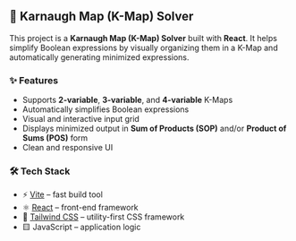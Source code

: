 ## 🧠 Karnaugh Map (K-Map) Solver

This project is a **Karnaugh Map (K-Map) Solver** built with **React**. It helps simplify Boolean expressions by visually organizing them in a K-Map and automatically generating minimized expressions.

### ✨ Features

- Supports **2-variable**, **3-variable**, and **4-variable** K-Maps  
- Automatically simplifies Boolean expressions  
- Visual and interactive input grid  
- Displays minimized output in **Sum of Products (SOP)** and/or **Product of Sums (POS)** form  
- Clean and responsive UI  

### 🛠 Tech Stack

- ⚡ [Vite](https://vitejs.dev/) – fast build tool  
- ⚛️ [React](https://reactjs.org/) – front-end framework  
- 💅 [Tailwind CSS](https://tailwindcss.com/) – utility-first CSS framework  
- 🟨 JavaScript – application logic  
